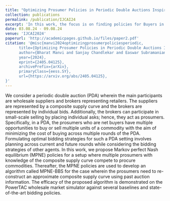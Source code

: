 ```yaml
---
title: "Optimizing Prosumer Policies in Periodic Double Auctions Inspired by Equilibrium Analysis (Extended Version)"
collection: publications
permalink: /publication/IJCAI24
excerpt: 'In this work, the focus is on finding policies for Buyers in Periodic Double Auction using Nash Equilibrium Analysis.'
date: 03.08.24 - 09.08.24
venue: 'IJCAI2024'
paperurl: 'http://academicpages.github.io/files/paper2.pdf'
citation: '@misc{manvi2024optimizingprosumerpoliciesperiodic,
      title={Optimizing Prosumer Policies in Periodic Double Auctions Inspired by Equilibrium Analysis (Extended Version)}, 
      author={Bharat Manvi and Sanjay Chandlekar and Easwar Subramanian},
      year={2024},
      eprint={2405.04125},
      archivePrefix={arXiv},
      primaryClass={eess.SY},
      url={https://arxiv.org/abs/2405.04125}, 
}'
---
```

We consider a periodic double auction (PDA) wherein the main participants are wholesale suppliers and brokers representing retailers. The suppliers are represented by a composite supply curve and the brokers are represented by individual bids. Additionally, the brokers can participate in small-scale selling by placing individual asks; hence, they act as prosumers. Specifically, in a PDA, the prosumers who are net buyers have multiple opportunities to buy or sell multiple units of a commodity with the aim of minimizing the cost of buying across multiple rounds of the PDA. Formulating optimal bidding strategies for such a PDA setting involves planning across current and future rounds while considering the bidding strategies of other agents. In this work, we propose Markov perfect Nash equilibrium (MPNE) policies for a setup where multiple prosumers with knowledge of the composite supply curve compete to procure commodities. Thereafter, the MPNE policies are used to develop an algorithm called MPNE-BBS for the case wherein the prosumers need to re-construct an approximate composite supply curve using past auction information. The efficacy of the proposed algorithm is demonstrated on the PowerTAC wholesale market simulator against several baselines and state-of-the-art bidding policies.

